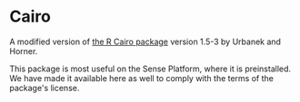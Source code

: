Cairo
=====

A modified version of [the R Cairo package](http://www.rforge.net/Cairo) version 1.5-3 by Urbanek and Horner.

This package is most useful on the Sense Platform, where it is preinstalled. We have made it available here as well to comply with the terms of the package's license.

